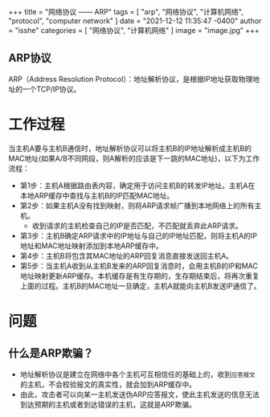 +++
title = "网络协议 —— ARP"
tags = [ "arp", "网络协议", "计算机网络", "protocol", "computer network" ]
date = "2021-12-12 11:35:47 -0400"
author = "isshe"
categories = [ "网络协议", "计算机网络" ]
image = "image.jpg"
+++

ARP协议
---

ARP（Address Resolution Protocol）：地址解析协议，是根据IP地址获取物理地址的一个TCP/IP协议。

# 工作过程
当主机A要与主机B通信时，地址解析协议可以将主机B的IP地址解析成主机B的MAC地址(如果A/B不同网段，则A解析的应该是下一跳的MAC地址)，以下为工作流程：
* 第1步：主机A根据路由表内容，确定用于访问主机B的转发IP地址。主机A在本地ARP缓存中查找与主机B的IP匹配MAC地址。
* 第2步：如果主机A没有找到映射，则将ARP请求帧广播到本地网络上的所有主机。
    * 收到请求的主机检查自己的IP是否匹配，不匹配就丢弃此ARP请求。
* 第3步：主机B确定ARP请求中的IP地址与自己的IP地址匹配，则将主机A的IP地址和MAC地址映射添加到本地ARP缓存中。
* 第4步：主机B将包含其MAC地址的ARP回复消息直接发送回主机A。
* 第5步：当主机A收到从主机B发来的ARP回复消息时，会用主机B的IP和MAC地址映射更新ARP缓存。本机缓存是有生存期的，生存期结束后，将再次重复上面的过程。主机B的MAC地址一旦确定，主机A就能向主机B发送IP通信了。

# 问题
## 什么是ARP欺骗？
* 地址解析协议是建立在网络中各个主机可互相信任的基础上的，收到`应答报文`的主机，不会校验报文的真实性，就会加到ARP缓存中。
* 由此，攻击者可以向某一主机发送伪ARP应答报文，使此主机发送的信息无法到达预期的主机或者到达错误的主机，这就是ARP欺骗。



